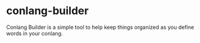 # conlang-builder
Conlang Builder is a simple tool to help keep things organized as you define words in your conlang.
